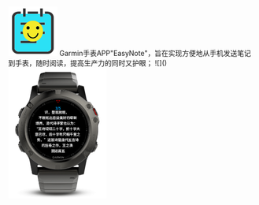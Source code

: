 <img src="https://raw.githubusercontent.com/congzhou09/EasyNote/HEAD/snapshot/cover.png" width="100" />
Garmin手表APP"EasyNote"，旨在实现方便地从手机发送笔记到手表，随时阅读，提高生产力的同时又护眼；
![]()
<img src="https://raw.githubusercontent.com/congzhou09/EasyNote/HEAD/snapshot/2.png" width="200" />